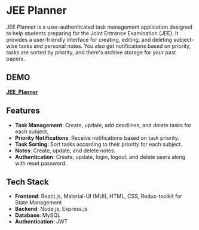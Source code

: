 # JEE Planner

JEE Planner is a user-authenticated task management application designed to help students preparing for the Joint Entrance Examination (JEE). It provides a user-friendly interface for creating, editing, and deleting subject-wise tasks and personal notes. You also get notifications based on priority, tasks are sorted by priority, and there's archive storage for your past papers.

## DEMO

[**JEE_Planner**](https://drive.google.com/file/d/1LSX1SUk5-VE677MitQ-sNvdOo5V7Qlmt/view?usp=sharing)

## Features

- **Task Management**: Create, update, add deadlines, and delete tasks for each subject.
- **Priority Notifications**: Receive notifications based on task priority.
- **Task Sorting**: Sort tasks according to their priority for each subject.
- **Notes**: Create, update, and delete notes.
- **Authentication**: Create, update, login, logout, and delete users along with reset password.

## Tech Stack

- **Frontend**: React.js, Material-UI (MUI), HTML, CSS, Redux-toolkit for State Management
- **Backend**: Node.js, Express.js
- **Database**: MySQL
- **Authentication**: JWT
